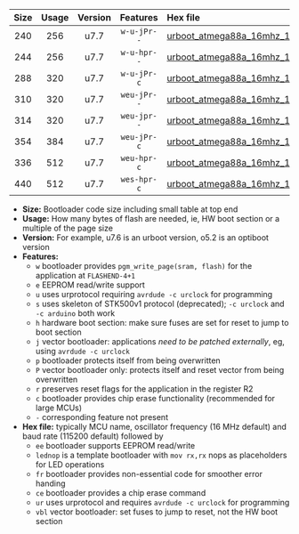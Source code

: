 |Size|Usage|Version|Features|Hex file|
|:-:|:-:|:-:|:-:|:--|
|240|256|u7.7|`w-u-jPr--`|[urboot_atmega88a_16mhz_19200bps_lednop_ur_vbl.hex](https://raw.githubusercontent.com/stefanrueger/urboot.hex/main/mcus/atmega88a/fcpu_16mhz/19200_bps/urboot_atmega88a_16mhz_19200bps_lednop_ur_vbl.hex)|
|244|256|u7.7|`w-u-hpr--`|[urboot_atmega88a_16mhz_19200bps_lednop_fr_ur.hex](https://raw.githubusercontent.com/stefanrueger/urboot.hex/main/mcus/atmega88a/fcpu_16mhz/19200_bps/urboot_atmega88a_16mhz_19200bps_lednop_fr_ur.hex)|
|288|320|u7.7|`w-u-jPr-c`|[urboot_atmega88a_16mhz_19200bps_lednop_fr_ce_ur_vbl.hex](https://raw.githubusercontent.com/stefanrueger/urboot.hex/main/mcus/atmega88a/fcpu_16mhz/19200_bps/urboot_atmega88a_16mhz_19200bps_lednop_fr_ce_ur_vbl.hex)|
|310|320|u7.7|`weu-jPr--`|[urboot_atmega88a_16mhz_19200bps_ee_lednop_ur_vbl.hex](https://raw.githubusercontent.com/stefanrueger/urboot.hex/main/mcus/atmega88a/fcpu_16mhz/19200_bps/urboot_atmega88a_16mhz_19200bps_ee_lednop_ur_vbl.hex)|
|314|320|u7.7|`weu-jpr--`|[urboot_atmega88a_16mhz_19200bps_ee_lednop_fr_ur_vbl.hex](https://raw.githubusercontent.com/stefanrueger/urboot.hex/main/mcus/atmega88a/fcpu_16mhz/19200_bps/urboot_atmega88a_16mhz_19200bps_ee_lednop_fr_ur_vbl.hex)|
|354|384|u7.7|`weu-jPr-c`|[urboot_atmega88a_16mhz_19200bps_ee_lednop_fr_ce_ur_vbl.hex](https://raw.githubusercontent.com/stefanrueger/urboot.hex/main/mcus/atmega88a/fcpu_16mhz/19200_bps/urboot_atmega88a_16mhz_19200bps_ee_lednop_fr_ce_ur_vbl.hex)|
|336|512|u7.7|`weu-hpr-c`|[urboot_atmega88a_16mhz_19200bps_ee_lednop_fr_ce_ur.hex](https://raw.githubusercontent.com/stefanrueger/urboot.hex/main/mcus/atmega88a/fcpu_16mhz/19200_bps/urboot_atmega88a_16mhz_19200bps_ee_lednop_fr_ce_ur.hex)|
|440|512|u7.7|`wes-hpr-c`|[urboot_atmega88a_16mhz_19200bps_ee_lednop_fr_ce.hex](https://raw.githubusercontent.com/stefanrueger/urboot.hex/main/mcus/atmega88a/fcpu_16mhz/19200_bps/urboot_atmega88a_16mhz_19200bps_ee_lednop_fr_ce.hex)|

- **Size:** Bootloader code size including small table at top end
- **Usage:** How many bytes of flash are needed, ie, HW boot section or a multiple of the page size
- **Version:** For example, u7.6 is an urboot version, o5.2 is an optiboot version
- **Features:**
  + `w` bootloader provides `pgm_write_page(sram, flash)` for the application at `FLASHEND-4+1`
  + `e` EEPROM read/write support
  + `u` uses urprotocol requiring `avrdude -c urclock` for programming
  + `s` uses skeleton of STK500v1 protocol (deprecated); `-c urclock` and `-c arduino` both work
  + `h` hardware boot section: make sure fuses are set for reset to jump to boot section
  + `j` vector bootloader: applications *need to be patched externally*, eg, using `avrdude -c urclock`
  + `p` bootloader protects itself from being overwritten
  + `P` vector bootloader only: protects itself and reset vector from being overwritten
  + `r` preserves reset flags for the application in the register R2
  + `c` bootloader provides chip erase functionality (recommended for large MCUs)
  + `-` corresponding feature not present
- **Hex file:** typically MCU name, oscillator frequency (16 MHz default) and baud rate (115200 default) followed by
  + `ee` bootloader supports EEPROM read/write
  + `lednop` is a template bootloader with `mov rx,rx` nops as placeholders for LED operations
  + `fr` bootloader provides non-essential code for smoother error handing
  + `ce` bootloader provides a chip erase command
  + `ur` uses urprotocol and requires `avrdude -c urclock` for programming
  + `vbl` vector bootloader: set fuses to jump to reset, not the HW boot section
